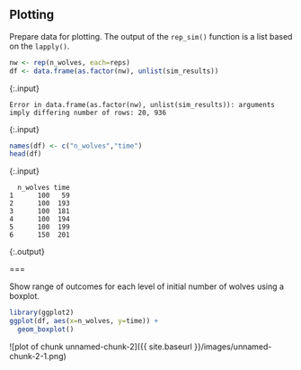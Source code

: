 ---
---

## Plotting

Prepare data for plotting. The output of the `rep_sim()` function is a list based on the `lapply()`.


~~~r
nw <- rep(n_wolves, each=reps)
df <- data.frame(as.factor(nw), unlist(sim_results))
~~~
{:.input}
~~~
Error in data.frame(as.factor(nw), unlist(sim_results)): arguments imply differing number of rows: 20, 936
~~~
{:.input}
~~~r
names(df) <- c("n_wolves","time")
head(df)
~~~
{:.input}
~~~
  n_wolves time
1      100   59
2      100  193
3      100  181
4      100  194
5      100  199
6      150  201
~~~
{:.output}

===

Show range of outcomes for each level of initial number of wolves using a boxplot.


~~~r
library(ggplot2)
ggplot(df, aes(x=n_wolves, y=time)) + 
  geom_boxplot()
~~~

![plot of chunk unnamed-chunk-2]({{ site.baseurl }}/images/unnamed-chunk-2-1.png)

